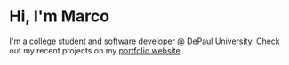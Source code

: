 # Hi, I'm Marco

I'm a college student and software developer @ DePaul University.
Check out my recent projects on my [portfolio website](https://mardigiorgio.github.io/portfolio-site/).
